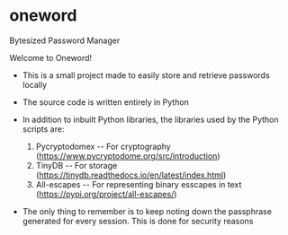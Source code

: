 # oneword
Bytesized Password Manager

Welcome to Oneword!

* This is a small project made to easily store and retrieve passwords locally

* The source code is written entirely in Python

* In addition to inbuilt Python libraries, the libraries used by the Python scripts are:
  1. Pycryptodomex -- For cryptography (https://www.pycryptodome.org/src/introduction)
  2. TinyDB -- For storage (https://tinydb.readthedocs.io/en/latest/index.html)
  3. All-escapes -- For representing binary esscapes in text (https://pypi.org/project/all-escapes/)

* The only thing to remember is to keep noting down the passphrase generated for every session. This is done for security reasons
